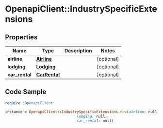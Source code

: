 # OpenapiClient::IndustrySpecificExtensions

## Properties

Name | Type | Description | Notes
------------ | ------------- | ------------- | -------------
**airline** | [**Airline**](Airline.md) |  | [optional] 
**lodging** | [**Lodging**](Lodging.md) |  | [optional] 
**car_rental** | [**CarRental**](CarRental.md) |  | [optional] 

## Code Sample

```ruby
require 'OpenapiClient'

instance = OpenapiClient::IndustrySpecificExtensions.new(airline: null,
                                 lodging: null,
                                 car_rental: null)
```


